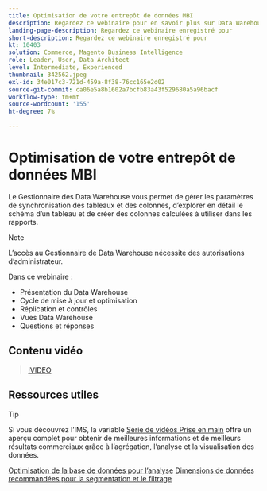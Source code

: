 ```yaml
---
title: Optimisation de votre entrepôt de données MBI
description: Regardez ce webinaire pour en savoir plus sur Data Warehouse Manager.
landing-page-description: Regardez ce webinaire enregistré pour
short-description: Regardez ce webinaire enregistré pour
kt: 10403
solution: Commerce, Magento Business Intelligence
role: Leader, User, Data Architect
level: Intermediate, Experienced
thumbnail: 342562.jpeg
exl-id: 34e017c3-721d-459a-8f38-76cc165e2d02
source-git-commit: ca06e5a8b1602a7bcfb83a43f529680a5a96bacf
workflow-type: tm+mt
source-wordcount: '155'
ht-degree: 7%

---
```


# Optimisation de votre entrepôt de données MBI

Le Gestionnaire des Data Warehouse vous permet de gérer les paramètres de synchronisation des tableaux et des colonnes, d’explorer en détail le schéma d’un tableau et de créer des colonnes calculées à utiliser dans les rapports.

>[!NOTE]
>
>L’accès au Gestionnaire de Data Warehouse nécessite des autorisations d’administrateur.

Dans ce webinaire :

- Présentation du Data Warehouse
- Cycle de mise à jour et optimisation
- Réplication et contrôles
- Vues Data Warehouse
- Questions et réponses

## Contenu vidéo

>[!VIDEO](https://video.tv.adobe.com/v/342562?quality=12&learn=on)

## Ressources utiles

>[!TIP]
>
>Si vous découvrez l’IMS, la variable [Série de vidéos Prise en main](https://experienceleague.adobe.com/docs/commerce-learn/tutorials/mbi/introduction/1-overview.html) offre un aperçu complet pour obtenir de meilleures informations et de meilleurs résultats commerciaux grâce à l’agrégation, l’analyse et la visualisation des données.

[Optimisation de la base de données pour l’analyse](https://experienceleague.adobe.com/docs/commerce-business-intelligence/mbi/best-practices/data/opt-db-analysis.html)
[Dimensions de données recommandées pour la segmentation et le filtrage](https://experienceleague.adobe.com/docs/commerce-business-intelligence/mbi/best-practices/data/segment-filter.html)
